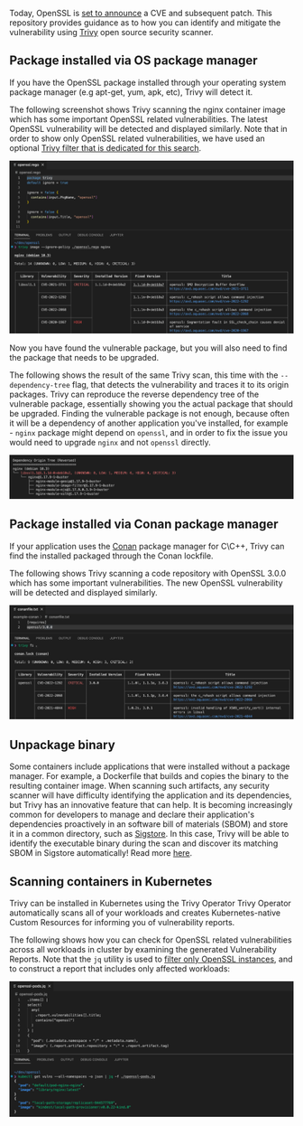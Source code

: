 Today, OpenSSL is [set to announce](https://blog.aquasec.com/openssl-vulnerability-2022) a CVE and subsequent patch. This repository provides guidance as to how you can identify and mitigate the vulnerability using [Trivy](https://trivy.dev/) open source security scanner. 

## Package installed via OS package manager

If you have the OpenSSL package installed through your operating system package manager (e.g apt-get, yum, apk, etc), Trivy will detect it.

The following screenshot shows Trivy scanning the nginx container image which has some important OpenSSL related vulnerabilities. The latest OpenSSL vulnerability will be detected and displayed similarly. Note that in order to show only OpenSSL related vulnerabilities, we have used an optional [Trivy filter that is dedicated for this search](openssl.rego).

![](image-opa.png)

Now you have found the vulnerable package, but you will also need to find the package that needs to be upgraded. 

The following shows the result of the same Trivy scan, this time with the `--dependency-tree` flag, that detects the vulnerability and traces it to its origin packages. Trivy can reproduce the reverse dependency tree of the vulnerable package, essentially showing you the actual package that should be upgraded. Finding the vulnerable package is not enough, because often it will be a dependency of another application you've installed, for example - `nginx` package might depend on `openssl`, and in order to fix the issue you would need to upgrade `nginx` and not `openssl` directly.

![](dependency-tree.png)

## Package installed via Conan package manager

If your application uses the [Conan](https://conan.io/) package manager for C\C++, Trivy can find the installed packaged through the Conan lockfile.

The following shows Trivy scanning a code repository with OpenSSL 3.0.0 which has some important vulnerabilities. The new OpenSSL vulnerability will be detected and displayed similarly.

![](conan.png)

## Unpackage binary

Some containers include applications that were installed without a package manager. For example, a Dockerfile that builds and copies the binary to the resulting container image.
When scanning such artifacts, any security scanner will have difficulty identifying the application and its dependencies, but Trivy has an innovative feature that can help.
It is becoming increasingly common for developers to manage and declare their application's dependencies proactively in an software bill of materials (SBOM) and store it in a common directory, such as [Sigstore](https://sigstore.dev). In this case, Trivy will be able to identify the executable binary during the scan and discover its matching SBOM in Sigstore automatically! Read more [here](https://blog.aquasec.com/trivy-scans-unpackaged-binary-files). 

## Scanning containers in Kubernetes

Trivy can be installed in Kubernetes using the Trivy Operator Trivy Operator automatically scans all of your workloads and creates Kubernetes-native Custom Resources for informing you of vulnerability reports.

The following shows how you can check for OpenSSL related vulnerabilities across all workloads in cluster by examining the generated Vulnerability Reports. Note that the `jq` utility is used to [filter only OpenSSL instances](openssl-pods.jq), and to construct a report that includes only affected workloads:

![](k8s-jq.png)
